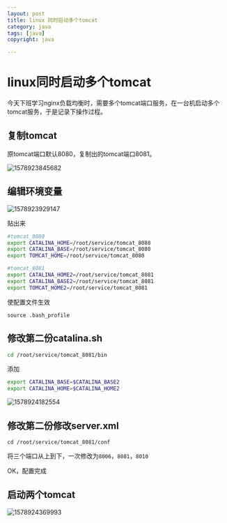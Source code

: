 ```yaml
---
layout: post
title: linux 同时启动多个tomcat
category: java
tags: [java]
copyright: java

---
```


# linux同时启动多个tomcat

今天下班学习nginx负载均衡时，需要多个tomcat端口服务，在一台机启动多个tomcat服务，于是记录下操作过程。



## 复制tomcat

原tomcat端口默认8080，复制出的tomcat端口8081。

![1578923845682](https://images.niaobulashi.com/typecho/uploads/2020/01/2432263281.png)

## 编辑环境变量

![1578923929147](https://images.niaobulashi.com/typecho/uploads/2020/01/2341475484.png)

贴出来

``` bash
#tomcat_8080
export CATALINA_HOME=/root/service/tomcat_8080
export CATALINA_BASE=/root/service/tomcat_8080
export TOMCAT_HOME=/root/service/tomcat_8080

#tomcat_8081
export CATALINA_HOME2=/root/service/tomcat_8081
export CATALINA_BASE2=/root/service/tomcat_8081
export TOMCAT_HOME2=/root/service/tomcat_8081
```

使配置文件生效

`source .bash_profile`

## 修改第二份catalina.sh

``` bash
cd /root/service/tomcat_8081/bin
```
添加

``` bash
export CATALINA_BASE=$CATALINA_BASE2
export CATALINA_HOME=$CATALINA_HOME2
```

![1578924182554](https://images.niaobulashi.com/typecho/uploads/2020/01/4081550225.png)

## 修改第二份修改server.xml

```
cd /root/service/tomcat_8081/conf
```

将三个端口从上到下，一次修改为`8006`，`8081`，`8010`

OK，配置完成

## 启动两个tomcat

![1578924369993](https://images.niaobulashi.com/typecho/uploads/2020/01/2367557515.png)

